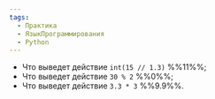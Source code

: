```yaml
---
tags:
  - Практика
  - ЯзыкПрограммирования
  - Python
---
```

- Что выведет действие `int(15 // 1.3)` %%11%%;
- Что выведет действие `30 % 2`  %%0%%;
- Что выведет действие `3.3 * 3` %%9.9%%.